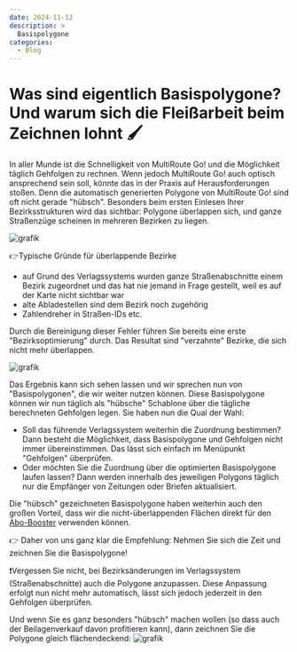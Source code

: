 ```yaml
---
date: 2024-11-12
description: >
  Basispolygone
categories:
  - Blog
---
```


# Was sind eigentlich Basispolygone? Und warum sich die Fleißarbeit beim Zeichnen lohnt 🖌️

In aller Munde ist die Schnelligkeit von MultiRoute Go! und die Möglichkeit täglich Gehfolgen zu rechnen.
 Wenn jedoch MultiRoute Go! auch optisch ansprechend sein soll, könnte das in der Praxis auf Herausforderungen stoßen. Denn die automatisch generierten Polygone von MultiRoute Go! sind oft nicht gerade "hübsch". Besonders beim ersten Einlesen Ihrer Bezirksstrukturen wird das sichtbar: Polygone überlappen sich, und ganze Straßenzüge scheinen in mehreren Bezirken zu liegen.

![grafik](https://github.com/user-attachments/assets/9600970a-6ebb-4caa-8458-4d0b4c4e41ff)

👉Typische Gründe für überlappende Bezirke
- auf Grund des Verlagssystems wurden ganze Straßenabschnitte einem Bezirk zugeordnet und das hat nie jemand in Frage gestellt, weil es auf der Karte nicht sichtbar war
- alte Abladestellen sind dem Bezirk noch zugehörig
- Zahlendreher in Straßen-IDs
etc.

Durch die Bereinigung dieser Fehler führen Sie bereits eine erste "Bezirksoptimierung" durch. Das Resultat sind "verzahnte" Bezirke, die sich nicht mehr überlappen.

![grafik](https://github.com/user-attachments/assets/95f722d5-9e11-4df7-8f33-79cd049ea056)

Das Ergebnis kann sich sehen lassen und wir sprechen nun von "Basispolygonen", die wir weiter nutzen können.
Diese Basispolygone können wir nun täglich als "hübsche" Schablone über die tägliche berechneten Gehfolgen legen. 
Sie haben nun die Qual der Wahl:

- Soll das führende Verlagssystem weiterhin die Zuordnung bestimmen? Dann besteht die Möglichkeit, dass Basispolygone und Gehfolgen nicht immer übereinstimmen. Das lässt sich einfach im Menüpunkt "Gehfolgen" überprüfen.
- Oder möchten Sie die Zuordnung über die optimierten Basispolygone laufen lassen? Dann werden innerhalb des jeweiligen Polygons täglich nur die Empfänger von Zeitungen oder Briefen aktualisiert.

Die "hübsch" gezeichneten Basispolygone haben weiterhin auch den großen Vorteil, dass wir die nicht-überlappenden Flächen direkt für den [Abo-Booster](https://go.multiroute.de/handbuch/zusatzmodule/#abo-optimierungsbooster) verwenden können.

👉 Daher von uns ganz klar die Empfehlung:
Nehmen Sie sich die Zeit und zeichnen Sie die Basispolygone!

❗Vergessen Sie nicht, bei Bezirksänderungen im Verlagssystem (Straßenabschnitte) auch die Polygone anzupassen. Diese Anpassung erfolgt nun nicht mehr automatisch, lässt sich jedoch jederzeit in den Gehfolgen überprüfen.

Und wenn Sie es ganz besonders "hübsch" machen wollen (so dass auch der Beilagenverkauf davon profitieren kann), dann zeichnen Sie die Polygone gleich flächendeckend:
![grafik](https://github.com/user-attachments/assets/f4fff070-bf7b-453b-ada2-d2a8d726ad0d)

